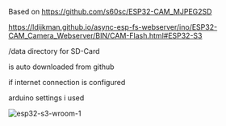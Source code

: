 Based on https://github.com/s60sc/ESP32-CAM_MJPEG2SD

https://ldijkman.github.io/async-esp-fs-webserver/ino/ESP32-CAM_Camera_Webserver/BIN/CAM-Flash.html#ESP32-S3


/data directory for SD-Card 

is auto downloaded from github 

if internet connection is configured


arduino settings i used


![esp32-s3-wroom-1](https://github.com/ldijkman/async-esp-fs-webserver/assets/45427770/74b7b1a2-4a56-4da8-b12b-6e61aae9e058)
